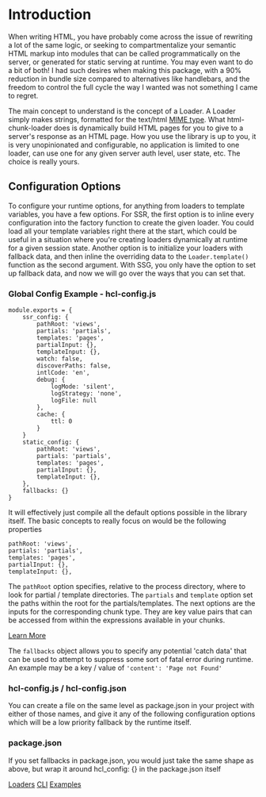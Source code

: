 # Introduction

When writing HTML, you have probably come across the issue of rewriting a lot of the same logic, or seeking to compartmentalize your semantic HTML markup into modules that can be called programmatically on the server, or generated for static serving at runtime. You may even want to do a bit of both! I had such desires when making this package, with a 90% reduction in bundle size compared to alternatives like handlebars, and the freedom to control the full cycle the way I wanted was not something I came to regret. 

The main concept to understand is the concept of a Loader. A Loader simply makes strings, formatted for the text/html [MIME type](https://datatracker.ietf.org/doc/html/rfc6838). What html-chunk-loader does is dynamically build HTML pages for you to give to a server's response as an HTML page. How you use the library is up to you, it is very unopinionated and configurable, no application is limited to one loader, can use one for any given server auth level, user state, etc. The choice is really yours.

## Configuration Options

To configure your runtime options, for anything from loaders to template variables, you have a few options. For SSR, the first option is to inline every configuration into the factory function to create the given loader. You could load all your template variables right there at the start, which could be useful in a situation where you're creating loaders dynamically at runtime for a given session state. Another option is to initialize your loaders with fallback data, and then inline the overriding data to the ```Loader.template()``` function as the second argument. With SSG, you only have the option to set up fallback data, and now we will go over the ways that you can set that.

<h3 id="global-config">Global Config Example - hcl-config.js</h3>

```
module.exports = {
    ssr_config: {
        pathRoot: 'views',
        partials: 'partials',
        templates: 'pages',
        partialInput: {},
        templateInput: {},
        watch: false,
        discoverPaths: false,
        intlCode: 'en',
        debug: {
            logMode: 'silent',
            logStrategy: 'none',
            logFile: null
        },
        cache: {
            ttl: 0 
        }
    }
    static_config: {
        pathRoot: 'views',
        partials: 'partials',
        templates: 'pages',
        partialInput: {},
        templateInput: {},
    },
    fallbacks: {}
}
```

It will effectively just compile all the default options possible in the library itself. The basic concepts to really focus on would be the following properties

```
pathRoot: 'views',
partials: 'partials',
templates: 'pages',
partialInput: {},
templateInput: {},
```

The ```pathRoot``` option specifies, relative to the process directory, where to look for partial / template directories. The ```partials``` and ```template``` option set the paths within the root for the partials/templates. The next options are the inputs for the corresponding chunk type. They are key value pairs that can be accessed from within the expressions available in your chunks. 

[Learn More](https://github.com/abschill/html-chunk-loader/blob/master/docs/reference/loader.md)

The ```fallbacks``` object allows you to specify any potential 'catch data' that can be used to attempt to suppress some sort of fatal error during runtime. An example may be a key / value of ```'content': 'Page not Found'```

<h3 id="config-types">hcl-config.js / hcl-config.json</h3>

You can create a file on the same level as package.json in your project with either of those names, and give it any of the following configuration options which will be a low priority fallback by the runtime itself. 

### package.json

If you set fallbacks in package.json, you would just take the same shape as above, but wrap it around hcl_config: {} in the package.json itself

[Loaders](https://github.com/abschill/html-chunk-loader/blob/master/docs/reference/loader.md)
[CLI](https://github.com/abschill/html-chunk-loader/tree/0.5.7/docs/reference/cli.md)
[Examples](https://github.com/abschill/html-chunk-loader-examples)